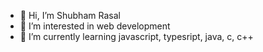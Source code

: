 - 👋 Hi, I’m Shubham Rasal
- 👀 I’m interested in web development
- 🌱 I’m currently learning javascript, typesript, java, c, c++

<!---
Shubham-Rasal/Shubham-Rasal is a ✨ special ✨ repository because its `README.md` (this file) appears on your GitHub profile.
You can click the Preview link to take a look at your changes.
--->
